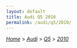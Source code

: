 ```yaml
---
layout: default
title: Audi Q5 2010
permalink: /audi/q5/2010/
---
```

[*Home*](/) > [*Audi*](/audi/) > [*Q5*](/audi/q5/) > [*2010*](/audi/q5/2010/)

